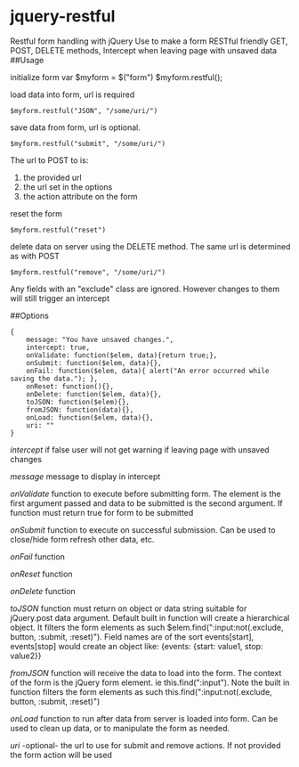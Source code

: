# jquery-restful
Restful form handling with jQuery
Use to make a form RESTful friendly
GET, POST, DELETE methods,
Intercept when leaving page with unsaved data
##Usage

initialize form
    var $myform = $("form")
    $myform.restful(); 

load data into form, url is required

    $myform.restful("JSON", "/some/uri/") 

save data from form, url is optional.

    $myform.restful("submit", "/some/uri/")

The url to POST to is:
 1. the provided url
 2. the url set in the options
 3. the action attribute on the form


reset the form

    $myform.restful("reset") 

delete data on server using the DELETE method. The same url is determined as with POST

    $myform.restful("remove", "/some/uri/")

Any fields with an "exclude" class are ignored. However changes to them will still trigger an intercept

##Options

    {
        message: "You have unsaved changes.",
        intercept: true, 
        onValidate: function($elem, data){return true;},
        onSubmit: function($elem, data){}, 
        onFail: function($elem, data){ alert("An error occurred while saving the data."); },
        onReset: function(){},
        onDelete: function($elem, data){},
        toJSON: function($elem){},
        fromJSON: function(data){},
        onLoad: function($elem, data){},
        uri: ""
    }

*intercept* if false user will not get warning if leaving page with unsaved changes

*message* message to display in intercept

*onValidate* function to execute before submitting form. The element is the first argument passed and data to be submitted is the second argument. If function must return true for form to be submitted

*onSubmit* function to execute on successful submission. Can be used to close/hide form refresh other data, etc.

*onFail* function

*onReset* function

*onDelete* function

*toJSON* function must return on object or data string suitable for jQuery.post data argument. 
Default built in function will create a hierarchical object. It filters the form elements as such $elem.find(":input:not(.exclude, button, :submit, :reset)").
Field names are of the sort events[start], events[stop] would create an object like:
    {events: {start: value1, stop: value2}}

*fromJSON* function will receive the data to load into the form. The context of the form is the jQuery form element. ie this.find(":input"). Note the built in
function filters the form elements as such this.find(":input:not(.exclude, button, :submit, :reset)")

*onLoad* function to run after data from server is loaded into form. Can be used to clean up data, or to manipulate the form as needed.

*uri* -optional- the url to use for submit and remove actions. If not provided the form action will be used